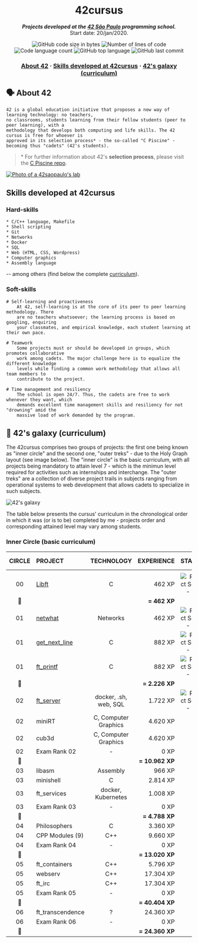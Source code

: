 <h1 align="center">
	42cursus
</h1>

<p align="center">
	<b><i>Projects developed at the <a href="https://www.42sp.org.br/">42 São Paulo</a> programming school.</i></b><br>
	Start date: 20/jan/2020.
</p>

<p align="center">
	<img alt="GitHub code size in bytes" src="https://img.shields.io/github/languages/code-size/appinha/42cursus?color=blueviolet" />
	<img alt="Number of lines of code" src="https://img.shields.io/tokei/lines/github/appinha/42cursus?color=blueviolet" />
	<img alt="Code language count" src="https://img.shields.io/github/languages/count/appinha/42cursus?color=blue" />
	<img alt="GitHub top language" src="https://img.shields.io/github/languages/top/appinha/42cursus?color=blue" />
	<img alt="GitHub last commit" src="https://img.shields.io/github/last-commit/appinha/42cursus?color=brightgreen" />
</p>

<h3 align="center">
	<a href="#%EF%B8%8F-about-42">About 42</a>
	<span> · </span>
	<a href="#-skills-developed-at-42cursus">Skills developed at 42cursus</a>
	<span> · </span>
	<a href="#-">42's galaxy (curriculum)</a>
</h3>

## 🗣️ About 42

	42 is a global education initiative that proposes a new way of learning technology: no teachers,
	no classrooms, students learning from their fellow students (peer to peer learning), with a
	methodology that develops both computing and life skills. The 42 cursus is free for whoever is
	approved in its selection process* - the so-called "C Piscine" - becoming thus "cadets" (42's students).

> \* For further information about 42's __selection process__, please visit the [C Piscine repo](https://github.com/appinha/42sp-piscine).

[![Photo of a 42saopaulo's lab](42saopaulo.jpg)](https://www.42sp.org.br/)

## Skills developed at 42cursus

### Hard-skills

	* C/C++ language, Makefile
	* Shell scripting
	* Git
	* Networks
	* Docker
	* SQL
	* Web (HTML, CSS, Wordpress)
	* Computer graphics
	* Assembly language

-- among others (find below the complete [curriculum](#42s-galaxy-curriculum)).

### Soft-skills

	# Self-learning and proactiveness
		At 42, self-learning is at the core of its peer to peer learning methodology. There
		are no teachers whatsoever; the learning process is based on googling, enquiring
		your classmates, and empirical knowledge, each student learning at their own pace.

	# Teamwork
		Some projects must or should be developed in groups, which promotes collaborative
		work among cadets. The major challenge here is to equalize the different knowledge
		levels while finding a common work methodology that allows all team members to
		contribute to the project.

	# Time management and resiliency
		The school is open 24/7. Thus, the cadets are free to work whenever they want, which
		demands excellent time management skills and resiliency for not "drowning" amid the
		massive load of work demanded by the program.

## 🌌 42's galaxy (curriculum)

The 42cursus comprises two groups of projects: the first one being known as "inner circle" and the second one, "outer treks" - due to the Holy Graph layout (see image below). The "inner circle" is the basic curriculum, with all projects being mandatory to attain level 7 - which is the minimun level required for activities such as internships and interchange. The "outer treks" are a collection of diverse project trails in subjects ranging from operational systems to web development that allows cadets to specialize in such subjects.

![42's galaxy](galaxy.png)

The table below presents the cursus' curriculum in the chronological order in which it was (or is to be) completed by me - projects order and corresponding attained level may vary among students.

### Inner Circle (basic curriculum)

|CIRCLE	|PROJECT							|TECHNOLOGY				|EXPERIENCE		|STATUS						|ATTAINED LEVEL	|
|:-:	|:--								|:-:					|--:			|--:						|:--			|
|		|									|						|				|							|				|
|00		|[Libft](./00-Libft)				|C						|462 XP			|![Project Score - Libft](https://badge42.herokuapp.com/api/project/apuchill/Libft)	|level 1 - 3%	|
|:dizzy:|									|						|**= 462 XP**	|							|				|
|01		|[netwhat](./01-netwhat)			|Networks				|462 XP			|![Project Score - Libft](https://badge42.herokuapp.com/api/project/apuchill/netwhat)	|level 1 - 23%	|
|01		|[get_next_line](./01-get_next_line)|C						|882 XP			|![Project Score - Libft](https://badge42.herokuapp.com/api/project/apuchill/get_next_line)	|level 1 - 69%	|
|01		|[ft_printf](./01-ft_printf)		|C						|882 XP			|![Project Score - Libft](https://badge42.herokuapp.com/api/project/apuchill/ft_printf)	|level 2 - 5%	|
|:dizzy:|									|						|**= 2.226 XP**	|							|				|
|02		|[ft_server](./02-ft_server)		|docker, .sh, web, SQL	|1.722 XP		|![Project Score - Libft](https://badge42.herokuapp.com/api/project/apuchill/ft_server)	|level 2 - 32%	|
|02		|miniRT								|C, Computer Graphics	|4.620 XP		|							|				|
|02		|cub3d								|C, Computer Graphics	|4.620 XP		|							|				|
|02		|Exam Rank 02						|-						|0 XP			|							|				|
|:dizzy:|									|						|**= 10.962 XP**|							|				|
|03		|libasm								|Assembly				|966 XP			|							|				|
|03		|minishell							|C						|2.814 XP		|							|				|
|03		|ft_services						|docker, Kubernetes		|1.008 XP		|							|				|
|03		|Exam Rank 03						|-						|0 XP			|							|				|
|:dizzy:|									|						|**= 4.788 XP**	|							|				|
|04		|Philosophers						|C						|3.360 XP		|							|				|
|04		|CPP Modules (9)					|C++					|9.660 XP		|							|				|
|04		|Exam Rank 04						|-						|0 XP			|							|				|
|:dizzy:|									|						|**= 13.020 XP**|							|				|
|05		|ft_containers						|C++					|5.796 XP		|							|				|
|05		|webserv							|C++					|17.304 XP		|							|				|
|05		|ft_irc								|C++					|17.304 XP		|							|				|
|05		|Exam Rank 05						|-						|0 XP			|							|				|
|:dizzy:|									|						|**= 40.404 XP**|							|				|
|06		|ft_transcendence					|?						|24.360 XP		|							|				|
|06		|Exam Rank 06						|-						|0 XP			|							|				|
|:dizzy:|									|						|**= 24.360 XP**|							|				|
